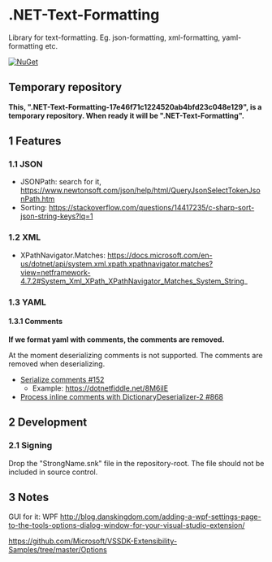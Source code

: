 # .NET-Text-Formatting

Library for text-formatting. Eg. json-formatting, xml-formatting, yaml-formatting etc.

[![NuGet](https://img.shields.io/nuget/v/HansKindberg.Text.Formatting.svg?label=NuGet)](https://www.nuget.org/packages/HansKindberg.Text.Formatting)

## Temporary repository

**This, ".NET-Text-Formatting-17e46f71c1224520ab4bfd23c048e129", is a temporary repository. When ready it will be ".NET-Text-Formatting".**

## 1 Features

### 1.1 JSON

- JSONPath: search for it, https://www.newtonsoft.com/json/help/html/QueryJsonSelectTokenJsonPath.htm
- Sorting: https://stackoverflow.com/questions/14417235/c-sharp-sort-json-string-keys?lq=1

### 1.2 XML

- XPathNavigator.Matches: https://docs.microsoft.com/en-us/dotnet/api/system.xml.xpath.xpathnavigator.matches?view=netframework-4.7.2#System_Xml_XPath_XPathNavigator_Matches_System_String_

### 1.3 YAML

#### 1.3.1 Comments

**If we format yaml with comments, the comments are removed.**

At the moment deserializing comments is not supported. The comments are removed when deserializing.

- [Serialize comments #152](https://github.com/aaubry/YamlDotNet/issues/152)
	- Example: https://dotnetfiddle.net/8M6iIE
- [Process inline comments with DictionaryDeserializer-2 #868](https://github.com/aaubry/YamlDotNet/pull/868)

## 2 Development

### 2.1 Signing

Drop the "StrongName.snk" file in the repository-root. The file should not be included in source control.

## 3 Notes

GUI for it:
WPF
http://blog.danskingdom.com/adding-a-wpf-settings-page-to-the-tools-options-dialog-window-for-your-visual-studio-extension/

https://github.com/Microsoft/VSSDK-Extensibility-Samples/tree/master/Options

